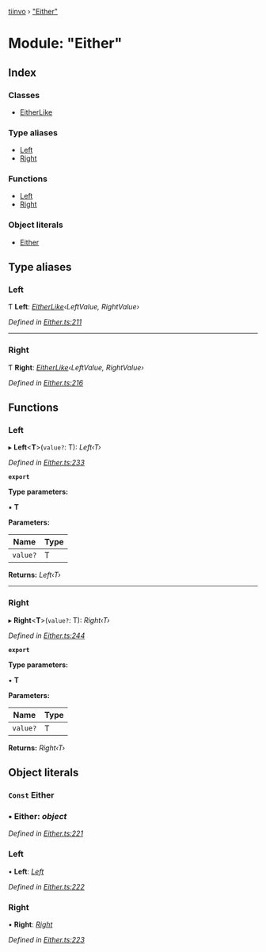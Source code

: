[tiinvo](../README.md) › ["Either"](_either_.md)

# Module: "Either"

## Index

### Classes

* [EitherLike](../classes/_either_.eitherlike.md)

### Type aliases

* [Left](_either_.md#left)
* [Right](_either_.md#right)

### Functions

* [Left](_either_.md#left)
* [Right](_either_.md#right)

### Object literals

* [Either](_either_.md#const-either)

## Type aliases

###  Left

Ƭ **Left**: *[EitherLike](../classes/_either_.eitherlike.md)‹LeftValue, RightValue›*

*Defined in [Either.ts:211](https://github.com/OctoD/tiinvo/blob/9b6a9a6/src/Either.ts#L211)*

___

###  Right

Ƭ **Right**: *[EitherLike](../classes/_either_.eitherlike.md)‹LeftValue, RightValue›*

*Defined in [Either.ts:216](https://github.com/OctoD/tiinvo/blob/9b6a9a6/src/Either.ts#L216)*

## Functions

###  Left

▸ **Left**<**T**>(`value?`: T): *Left‹T›*

*Defined in [Either.ts:233](https://github.com/OctoD/tiinvo/blob/9b6a9a6/src/Either.ts#L233)*

**`export`** 

**Type parameters:**

▪ **T**

**Parameters:**

Name | Type |
------ | ------ |
`value?` | T |

**Returns:** *Left‹T›*

___

###  Right

▸ **Right**<**T**>(`value?`: T): *Right‹T›*

*Defined in [Either.ts:244](https://github.com/OctoD/tiinvo/blob/9b6a9a6/src/Either.ts#L244)*

**`export`** 

**Type parameters:**

▪ **T**

**Parameters:**

Name | Type |
------ | ------ |
`value?` | T |

**Returns:** *Right‹T›*

## Object literals

### `Const` Either

### ▪ **Either**: *object*

*Defined in [Either.ts:221](https://github.com/OctoD/tiinvo/blob/9b6a9a6/src/Either.ts#L221)*

###  Left

• **Left**: *[Left](_either_.md#left)*

*Defined in [Either.ts:222](https://github.com/OctoD/tiinvo/blob/9b6a9a6/src/Either.ts#L222)*

###  Right

• **Right**: *[Right](_either_.md#right)*

*Defined in [Either.ts:223](https://github.com/OctoD/tiinvo/blob/9b6a9a6/src/Either.ts#L223)*
